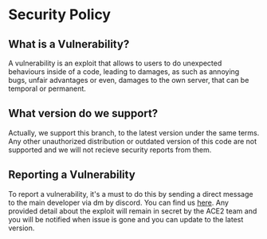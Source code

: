 # Security Policy

## What is a Vulnerability?

A vulnerability is an exploit that allows to users to do unexpected behaviours inside of a code, leading to damages, as such as
annoying bugs, unfair advantages or even, damages to the own server, that can be temporal or permanent.

## What version do we support?
Actually, we support this branch, to the latest version under the same terms. 
Any other unauthorized distribution or outdated version of this code are not supported and we will not recieve security reports from them.

## Reporting a Vulnerability

To report a vulnerability, it's a must to do this by sending a direct message to the main developer via dm by discord. You can find us [here](https://discord.gg/s3ejVEKpnB).
Any provided detail about the exploit will remain in secret by the ACE2 team and you will be notified when issue is gone and you can update to the latest version.
